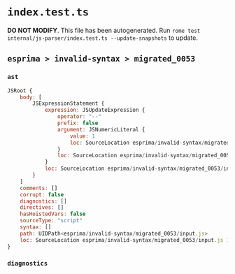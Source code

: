 # `index.test.ts`

**DO NOT MODIFY**. This file has been autogenerated. Run `rome test internal/js-parser/index.test.ts --update-snapshots` to update.

## `esprima > invalid-syntax > migrated_0053`

### `ast`

```javascript
JSRoot {
	body: [
		JSExpressionStatement {
			expression: JSUpdateExpression {
				operator: "--"
				prefix: false
				argument: JSNumericLiteral {
					value: 1
					loc: SourceLocation esprima/invalid-syntax/migrated_0053/input.js 1:0-1:1
				}
				loc: SourceLocation esprima/invalid-syntax/migrated_0053/input.js 1:0-1:3
			}
			loc: SourceLocation esprima/invalid-syntax/migrated_0053/input.js 1:0-1:3
		}
	]
	comments: []
	corrupt: false
	diagnostics: []
	directives: []
	hasHoistedVars: false
	sourceType: "script"
	syntax: []
	path: UIDPath<esprima/invalid-syntax/migrated_0053/input.js>
	loc: SourceLocation esprima/invalid-syntax/migrated_0053/input.js 1:0-2:0
}
```

### `diagnostics`

```

```
